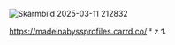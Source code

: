 



![Skärmbild 2025-03-11 212832](https://github.com/user-attachments/assets/f1629f58-ceb2-4461-ab03-8bf997cb5d94)




https://madeinabyssprofiles.carrd.co/  ᶻ 𝗓 𐰁
